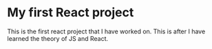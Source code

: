 # My first React project

This is the first react project that I have worked on. This is after I have learned the theory of JS and React.